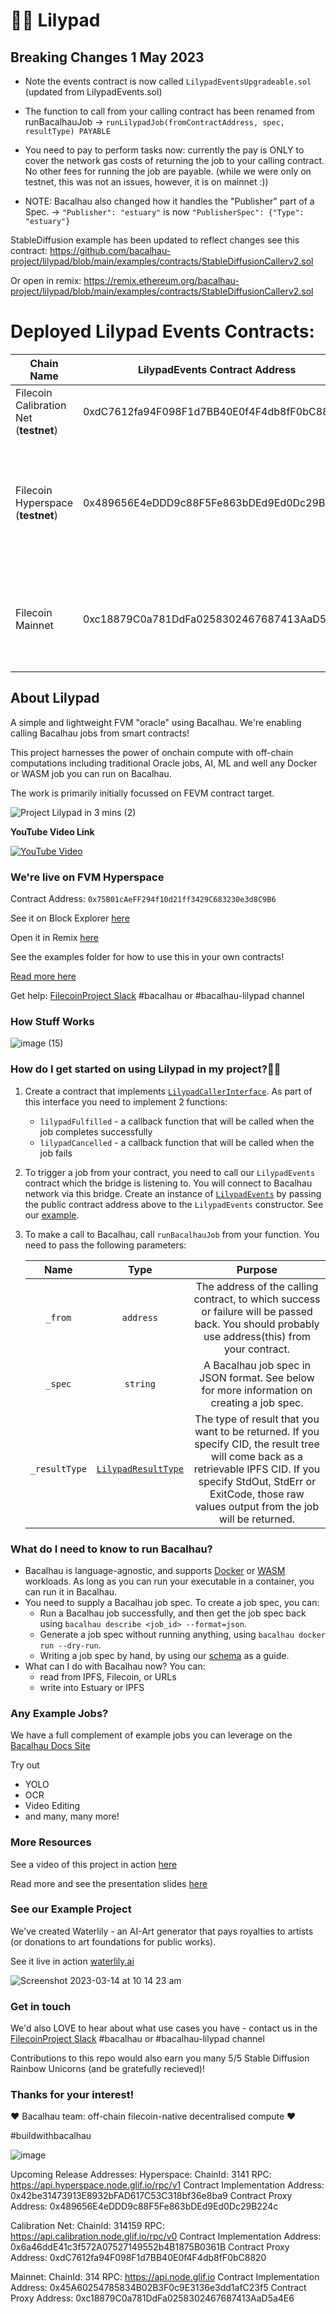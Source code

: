 # 🌺🐸 Lilypad

## Breaking Changes 1 May 2023 ##

- Note the events contract is now called ```LilypadEventsUpgradeable.sol``` (updated from LilypadEvents.sol)

- The function to call from your calling contract has been renamed from runBacalhauJob -> ```runLilypadJob(fromContractAddress, spec, resultType) PAYABLE```

- You need to pay to perform tasks now: currently the pay is ONLY to cover the network gas costs of returning the job to your calling contract. No other fees for running the job are payable. (while we were only on testnet, this was not an issues, however, it is on mainnet :))

- NOTE: Bacalhau also changed how it handles the "Publisher" part of a Spec. -> ```"Publisher": "estuary"``` is now ```"PublisherSpec": {"Type": "estuary"}```

StableDiffusion example has been updated to reflect changes see this contract: https://github.com/bacalhau-project/lilypad/blob/main/examples/contracts/StableDiffusionCallerv2.sol

Or open in remix: https://remix.ethereum.org/bacalhau-project/lilypad/blob/main/examples/contracts/StableDiffusionCallerv2.sol

# Deployed Lilypad Events Contracts:

| Chain Name | LilypadEvents Contract Address | RPC | ChainID | BlockExplorer | Faucet |
| --- | --- | --- | --- | --- | --- |
| Filecoin Calibration Net (**testnet**) | 0xdC7612fa94F098F1d7BB40E0f4F4db8fF0bC8820 | [https://api.calibration.node.glif.io/rpc/v0](https://api.calibration.node.glif.io/rpc/v0) | 314159 | [https://calibration.filscan.io/](https://calibration.filscan.io/), | [https://faucet.calibration.fildev.network/](https://faucet.calibration.fildev.network/) |
| Filecoin Hyperspace (**testnet**) | 0x489656E4eDDD9c88F5Fe863bDEd9Ed0Dc29B224c | [https://api.hyperspace.node.glif.io/rpc/v1](https://api.hyperspace.node.glif.io/rpc/v1), [https://hyperspace.filfox.info/rpc/v1](https://hyperspace.filfox.info/rpc/v1), [https://filecoin-hyperspace.chainstacklabs.com/rpc/v1](https://filecoin-hyperspace.chainstacklabs.com/rpc/v1), [https://rpc.ankr.com/filecoin\_testnet](https://rpc.ankr.com/filecoin_testnet) | 3141 | [https://fvm.starboard.ventures/hyperspace/explorer/tx/](https://fvm.starboard.ventures/hyperspace/explorer/tx/), [https://explorer.glif.io/](https://explorer.glif.io/), | [https://hyperspace.yoga/#faucet](https://hyperspace.yoga/#faucet) |
| Filecoin Mainnet | 0xc18879C0a781DdFa0258302467687413AaD5a4E6 | [https://api.node.glif.io/rpc/v1](https://api.node.glif.io/rpc/v1), [https://filecoin-mainnet.chainstacklabs.com/rpc/v1](https://filecoin-mainnet.chainstacklabs.com/rpc/v1), [https://rpc.ankr.com/filecoin](https://rpc.ankr.com/filecoin) | 314 | [https://fvm.starboard.ventures/](https://fvm.starboard.ventures/), [https://explorer.glif.io/](https://explorer.glif.io/), [https://beryx.zondax.ch/](https://beryx.zondax.ch/), [https://filfox.io/](https://filfox.io/) |  |

## About Lilypad ##

A simple and lightweight FVM "oracle" using Bacalhau. We're enabling calling Bacalhau jobs from smart contracts!

This project harnesses the power of onchain compute with off-chain computations including traditional Oracle jobs, AI, ML and well any Docker or WASM job you can run on Bacalhau.

The work is primarily initially focussed on FEVM contract target.

![Project Lilypad in 3 mins (2)](https://user-images.githubusercontent.com/12529822/223378567-91e08ae4-9859-441d-bbfe-d1b7516c6543.png)

**YouTube Video Link**

[![YouTube Video](http://img.youtube.com/vi/9lF7omNEK-c/0.jpg)](https://www.youtube.com/watch?v=9lF7omNEK-c 'Project Lilypad')

### We're live on FVM Hyperspace

Contract Address: `0x75B01cAeFF294f10d21ff3429C683230e3d8C9B6`

See it on Block Explorer [here](https://fvm.starboard.ventures/contracts/0x75B01cAeFF294f10d21ff3429C683230e3d8C9B6)

Open it in Remix [here](https://remix.ethereum.org/bacalhau-project/lilypad/blob/main/hardhat/contracts/LilypadEvents.sol)

See the examples folder for how to use this in your own contracts!

[Read more here](https://bit.ly/project-lilypad)

Get help: [FilecoinProject Slack](https://filecoinproject.slack.com/) #bacalhau or #bacalhau-lilypad channel

### How Stuff Works

![image (15)](https://user-images.githubusercontent.com/12529822/224299570-366bde1c-1f48-4af9-9d7c-0d4f8a0fc1fc.png)

### How do I get started on using Lilypad in my project?🧑‍💻

1.  Create a contract that implements [`LilypadCallerInterface`](./hardhat/contracts/LilypadCallerInterface.sol). As part of this interface you need to implement 2 functions:

    - `lilypadFulfilled` - a callback function that will be called when the job completes successfully
    - `lilypadCancelled` - a callback function that will be called when the job fails

2.  To trigger a job from your contract, you need to call our `LilypadEvents` contract which the bridge is listening to. You will connect to Bacalhau network via this bridge. Create an instance of [`LilypadEvents`](./hardhat/contracts/LilypadEvents.sol) by passing the public contract address above to the `LilypadEvents` constructor. See our [example](./examples/contracts/StableDiffusionCaller.sol#L29).
3.  To make a call to Bacalhau, call `runBacalhauJob` from your function. You need to pass the following parameters:

    |     Name      |                                    Type                                     |                                                                                                             Purpose                                                                                                              |
    | :-----------: | :-------------------------------------------------------------------------: | :------------------------------------------------------------------------------------------------------------------------------------------------------------------------------------------------------------------------------: |
    |    `_from`    |                                  `address`                                  |                                         The address of the calling contract, to which success or failure will be passed back. You should probably use address(this) from your contract.                                          |
    |    `_spec`    |                                  `string`                                   |                                                                    A Bacalhau job spec in JSON format. See below for more information on creating a job spec.                                                                    |
    | `_resultType` | [`LilypadResultType`](./hardhat/contracts/LilypadCallerInterface.sol#L4-L9) | The type of result that you want to be returned. If you specify CID, the result tree will come back as a retrievable IPFS CID. If you specify StdOut, StdErr or ExitCode, those raw values output from the job will be returned. |

### What do I need to know to run Bacalhau?

- Bacalhau is language-agnostic, and supports [Docker](https://docs.bacalhau.org/getting-started/docker-workload-onboarding) or [WASM](https://docs.bacalhau.org/getting-started/wasm-workload-onboarding) workloads. As long as you can run your executable in a container, you can run it in Bacalhau.
- You need to supply a Bacalhau job spec. To create a job spec, you can:
  - Run a Bacalhau job successfully, and then get the job spec back using `bacalhau describe <job_id> --format=json`.
  - Generate a job spec without running anything, using `bacalhau docker run --dry-run`.
  - Writing a job spec by hand, by using our [schema](https://schema.bacalhau.org) as a guide.
- What can I do with Bacalhau now? You can:
  - read from IPFS, Filecoin, or URLs
  - write into Estuary or IPFS

### Any Example Jobs?

We have a full complement of example jobs you can leverage on the [Bacalhau Docs Site](https://docs.bacalhau.org/)

Try out

- YOLO
- OCR
- Video Editing
- and many, many more!

### More Resources

See a video of this project in action [here](https://youtu.be/B0l0gFYxADY)

Read more and see the presentation slides [here](https://bit.ly/project-lilypad)

### See our Example Project

We've created Waterlily - an AI-Art generator that pays royalties to artists (or donations to art foundations for public works).

See it live in action [waterlily.ai](https://www.waterlily.ai/)

![Screenshot 2023-03-14 at 10 14 23 am](https://user-images.githubusercontent.com/12529822/224852799-594fd941-be82-4b7e-b7cd-2ba306857243.png)

### Get in touch

We'd also LOVE to hear about what use cases you have - contact us in the [FilecoinProject Slack](https://filecoinproject.slack.com/) #bacalhau or #bacalhau-lilypad channel

Contributions to this repo would also earn you many 5/5 Stable Diffusion Rainbow Unicorns (and be gratefully recieved)!

### Thanks for your interest!

❤️ Bacalhau team: off-chain filecoin-native decentralised compute ❤️

#buildwithbacalhau

![image](https://user-images.githubusercontent.com/12529822/220625332-b0e6a08a-b77d-41f7-90a8-248852a353c8.png)


Upcoming Release Addresses:
Hyperspace:
ChainId: 3141
RPC: https://api.hyperspace.node.glif.io/rpc/v1
Contract Implementation Address: 0x42be31473913E8932bFAD617C53C318bf36e8ba9
Contract Proxy Address: 0x489656E4eDDD9c88F5Fe863bDEd9Ed0Dc29B224c 

Calibration Net:
ChainId: 314159
RPC: https://api.calibration.node.glif.io/rpc/v0
Contract Implementation Address: 0x6a46ddE41c3f572A07527149552b4B1875B0361B
Contract Proxy Address: 0xdC7612fa94F098F1d7BB40E0f4F4db8fF0bC8820

Mainnet:
ChainId: 314
RPC: https://api.node.glif.io
Contract Implementation Address: 0x45A60254785834B02B3F0c9E3136e3dd1afC23f5
Contract Proxy Address: 0xc18879C0a781DdFa0258302467687413AaD5a4E6
